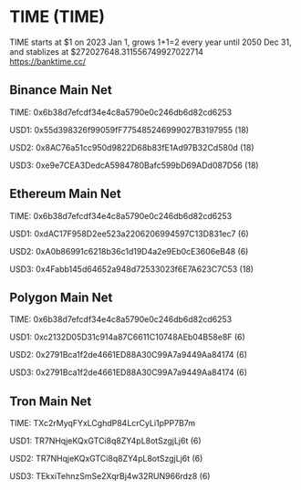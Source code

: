 # TIME (TIME)
  
TIME starts at $1 on 2023 Jan 1, grows 1+1=2 every year until 2050 Dec 31, and stablizes at $272027648.311556749927022714  
https://banktime.cc/  

## Binance Main Net

TIME: 0x6b38d7efcdf34e4c8a5790e0c246db6d82cd6253  

USD1: 0x55d398326f99059fF775485246999027B3197955 (18)  

USD2: 0x8AC76a51cc950d9822D68b83fE1Ad97B32Cd580d (18)  

USD3: 0xe9e7CEA3DedcA5984780Bafc599bD69ADd087D56 (18)  

## Ethereum Main Net

TIME: 0x6b38d7efcdf34e4c8a5790e0c246db6d82cd6253  

USD1: 0xdAC17F958D2ee523a2206206994597C13D831ec7 (6)  

USD2: 0xA0b86991c6218b36c1d19D4a2e9Eb0cE3606eB48 (6)  

USD3: 0x4Fabb145d64652a948d72533023f6E7A623C7C53 (18)  

## Polygon Main Net

TIME: 0x6b38d7efcdf34e4c8a5790e0c246db6d82cd6253  

USD1: 0xc2132D05D31c914a87C6611C10748AEb04B58e8F (6)  

USD2: 0x2791Bca1f2de4661ED88A30C99A7a9449Aa84174 (6)  

USD3: 0x2791Bca1f2de4661ED88A30C99A7a9449Aa84174 (6)  

## Tron Main Net

TIME: TXc2rMyqFYxLCghdP84LcrCyLi1pPP7B7m  

USD1: TR7NHqjeKQxGTCi8q8ZY4pL8otSzgjLj6t (6)  

USD2: TR7NHqjeKQxGTCi8q8ZY4pL8otSzgjLj6t (6)  

USD3: TEkxiTehnzSmSe2XqrBj4w32RUN966rdz8 (6)  
